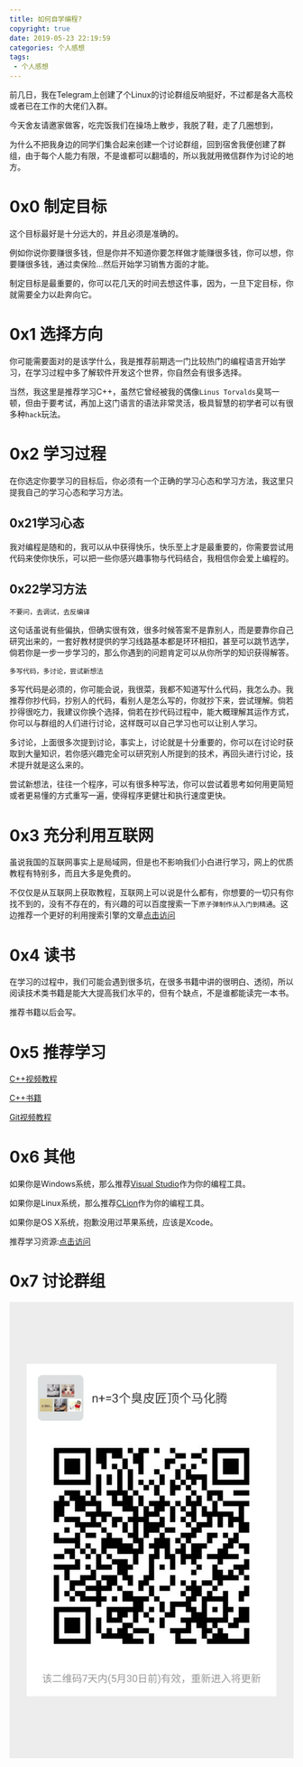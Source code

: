 ```yaml
---
title: 如何自学编程?
copyright: true
date: 2019-05-23 22:19:59
categories: 个人感想
tags:
 - 个人感想
---
```


前几日，我在Telegram上创建了个Linux的讨论群组反响挺好，不过都是各大高校或者已在工作的大佬们入群。

今天舍友请邀家做客，吃完饭我们在操场上散步，我脱了鞋，走了几圈想到，

为什么不把我身边的同学们集合起来创建一个讨论群组，回到宿舍我便创建了群组，由于每个人能力有限，不是谁都可以翻墙的，所以我就用微信群作为讨论的地方。

<!--more-->

# 0x0 制定目标

这个目标最好是十分远大的，并且必须是准确的。

例如你说你要赚很多钱，但是你并不知道你要怎样做才能赚很多钱，你可以想，你要赚很多钱，通过卖保险...然后开始学习销售方面的才能。

制定目标是最重要的，你可以花几天的时间去想这件事，因为，一旦下定目标，你就需要全力以赴奔向它。

# 0x1 选择方向

你可能需要面对的是该学什么，我是推荐前期选一门比较热门的编程语言开始学习，在学习过程中多了解软件开发这个世界，你自然会有很多选择。

当然，我这里是推荐学习C++，虽然它曾经被我的偶像`Linus Torvalds`臭骂一顿，但由于要考试，再加上这门语言的语法非常灵活，极具智慧的初学者可以有很多种`hack`玩法。

# 0x2 学习过程

在你选定你要学习的目标后，你必须有一个正确的学习心态和学习方法，我这里只提我自己的学习心态和学习方法。

## 0x21学习心态
我对编程是随和的，我可以从中获得快乐，快乐至上才是最重要的，你需要尝试用代码来使你快乐，可以把一些你感兴趣事物与代码结合，我相信你会爱上编程的。

## 0x22学习方法

`不要问，去调试，去反编译`

这句话虽说有些偏执，但确实很有效，很多时候答案不是靠别人，而是要靠你自己研究出来的，一套好教材提供的学习线路基本都是环环相扣，甚至可以跳节选学，倘若你是一步一步学习的，那么你遇到的问题肯定可以从你所学的知识获得解答。

`多写代码，多讨论，尝试新想法`

多写代码是必须的，你可能会说，我很菜，我都不知道写什么代码，我怎么办。我推荐你抄代码，抄别人的代码，看别人是怎么写的，你就抄下来，尝试理解。倘若抄得很吃力，我建议你换个选择，倘若在抄代码过程中，能大概理解其运作方式，你可以与群组的人们进行讨论，这样既可以自己学习也可以让别人学习。

多讨论，上面很多次提到讨论，事实上，讨论就是十分重要的，你可以在讨论时获取到大量知识，若你感兴趣完全可以研究别人所提到的技术，再回头进行讨论，技术提升就是这么来的。

尝试新想法，往往一个程序，可以有很多种写法，你可以尝试着思考如何用更简短或者更易懂的方式重写一遍，使得程序更健壮和执行速度更快。

# 0x3 充分利用互联网

虽说我国的互联网事实上是局域网，但是也不影响我们小白进行学习，网上的优质教程有特别多，而且大多是免费的。

不仅仅是从互联网上获取教程，互联网上可以说是什么都有，你想要的一切只有你找不到的，没有不存在的，有兴趣的可以百度搜索一下`原子弹制作从入门到精通`。这边推荐一个更好的利用搜索引擎的文章[点击访问](https://www.zhihu.com/question/23622803)

# 0x4 读书

在学习的过程中，我们可能会遇到很多坑，在很多书籍中讲的很明白、透彻，所以阅读技术类书籍是能大大提高我们水平的，但有个缺点，不是谁都能读完一本书。

推荐书籍以后会写。


# 0x5 推荐学习

[C++视频教程](https://www.bilibili.com/video/av41559729)

[C++书籍](http://bestcbooks.com/recommended-cpp-books/)

[Git视频教程](https://www.bilibili.com/video/av24736323)

# 0x6 其他

如果你是Windows系统，那么推荐[Visual Studio](https://visualstudio.microsoft.com/zh-hans/?rr=https%3A%2F%2Fwww.microsoft.com%2Fzh-hk%2F)作为你的编程工具。

如果你是Linux系统，那么推荐[CLion](https://www.jetbrains.com/clion/download/download-thanks.html)作为你的编程工具。

如果你是OS X系统，抱歉没用过苹果系统，应该是Xcode。

推荐学习资源:[点击访问](https://www.codedream.xin/archives/learning-material-list)

# 0x7 讨论群组

![群组](如何自学编程/群组.png)









